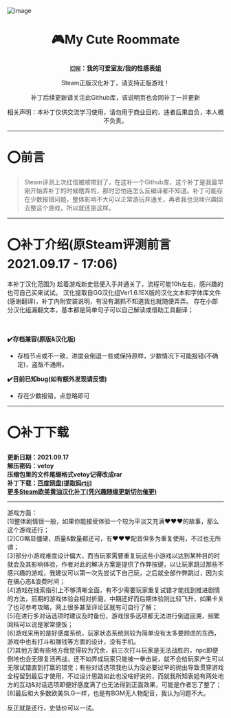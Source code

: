 ![image]()
# <p align="center">:video_game:My Cute Roommate</p>
**<p align="center">:cn:：我的可爱室友/我的性感表姐</p>**
<p align="center">Steam正版汉化补丁，请支持正版游戏！</p>
<p align="center">补丁后续更新请关注此Github库，该说明页也会同补丁一并更新</p>
<p align="center">相关声明：本补丁仅供交流学习使用，请勿用于商业目的，违者后果自负，本人概不负责。</p>

***

# :o:前言
> Steam评测上次红信被顺带封了，在这补一个Github库，这个补丁是我最早刚开始弄补丁的时候瞎弄的，那时恐怕连怎么反编译都不知道。补丁可能存在少数报错问题，整体影响不大可以正常游玩并通关，再者我也没啥兴趣回去整这个游戏，所以就还是这样。

***

# :o:补丁介绍(原Steam评测前言2021.09.17 - 17:06)
本补丁汉化范围为[]()
趁着游戏新史低便入手并通关了，流程可能10h左右，感兴趣的也可自己买来试试。
汉化提取自GG汉化组Ver1.6.1EX版的汉化文本和字体库文件(感谢翻译)，补丁内附安装说明，有没有漏抓不知道我也就随便弄弄。
存在小部分汉化组漏翻文本，基本都是简单句子可以自己解读或借助工具翻译；
<br><br><br>

**:heavy_check_mark:存档兼容(原版&汉化版)**
- 存档节点或不一致，进度会倒退一些或保持原样，少数情况下可能报错(不确定)，盗版不通用。

**:heavy_check_mark:目前已知bug(如有额外发现请反馈)**
- 存在少数报错，点忽略即可

***

# :o:补丁下载
**更新日期：2021.09.17
<br>解压密码：vetoy
<br>压缩包里的文件尾缀格式vetoy记得改成rar
<br>补丁下载：[百度网盘(提取码rtjj)](https://pan.baidu.com/s/1JJcppTrnaXXygRqb4JYjZw)
<br>[更多Steam欧美黄油汉化补丁(凭兴趣随缘更新切勿催更)](https://github.com/Vetoyi/CN_Patch.RenPy_Games)**

***

游戏方面：
<br>[1]整体剧情很一般，如果你能接受体验一个较为平淡又充满♥♥♥的故事，那么这个游戏还行；
<br>[2]CG略显僵硬，质量&数量都还可，有♥♥♥配音但多为重复使用，不过也无所谓；
<br>[3]部分小游戏难度设计偏大，而当玩家需要重复玩这些小游戏以达到某种目的时就会及其影响体验，作者对此的解决方案是提供了作弊按键，以让玩家跳过那些不感兴趣的游戏，我建议可以第一次先尝试下自己玩，之后就全部作弊跳过，因为实在搞心态&浪费时间；
<br>[4]游戏在线索指引上不够清晰全面，有不少需要玩家重复试错才能找到推进剧情的方法，前期的游戏体验会相对折磨，中期还好而后期体验则比较飞升，如果卡关了也可参考攻略，网上很多甚至评论区就有可自行了解；
<br>[5]在进行多对话选项时建议及时备份，游戏很多选项都无法进行倒退回溯，频繁回档可以说是家常便饭；
<br>[6]游戏采用的是好感度系统，玩家状态系统则较为简单没有太多要顾虑的东西，游戏中也有打斗和赚钱等方面的设计，没有手机。
<br>[7]其他方面有些地方我觉得较为冗余，前三次打斗玩家是无法战胜的，npc即便倒地也会无限复活再战，还不如弄成玩家只能被一拳击毙，就不会给玩家产生可以无限试错直到打赢的错觉；有些对话选项我也认为没必要过早的抛出导致贯穿游戏全程留到最后才使用，不过设计思路如此也没啥好说的，而就我所知表姐有两处地方的互动&对话选项即便好感度满了也无法得到正面效果，可能是作者忘了整了；
<br>[8]最后和大多数欧美SLG一样，也是有BGM无人物配音，我认为问题不大。

反正就是还行，史低价可以一试。
